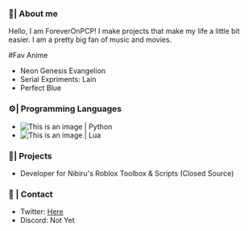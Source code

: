 ### 💖| About me
Hello, I am ForeverOnPCP! I make projects that make my life a little bit easier. I am a pretty big fan of music and movies.

  #Fav Anime
  - Neon Genesis Evangelion
  - Serial Expriments: Lain
  - Perfect Blue

### ⚙️| Programming Languages
- ![This is an image](https://github.com/abrahamcalf/programming-languages-logos/blob/master/src/python/python_16x16.png) | Python
- ![This is an image](https://github.com/abrahamcalf/programming-languages-logos/blob/master/src/lua/lua_16x16.png) | Lua

### 🌱| Projects
- Developer for Nibiru's Roblox Toolbox & Scripts (Closed Source)

### 📱 | Contact
- Twitter: [Here](https://twitter.com/ForeverOnPCP)
- Discord: Not Yet  
